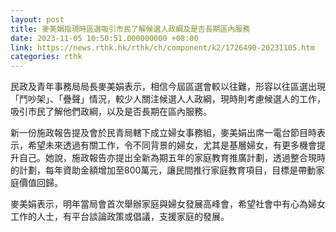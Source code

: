 ```yaml
---
layout: post
title: 麥美娟指現時區選吸引市民了解候選人政綱及是否長期區內服務
date: 2023-11-05 10:50:51.000000000 +08:00
link: https://news.rthk.hk/rthk/ch/component/k2/1726490-20231105.htm
categories: rthk
---
```


民政及青年事務局局長麥美娟表示，相信今屆區選會較以往難，形容以往區選出現「鬥吵架」、「疊聲」情況，較少人關注候選人人政綱，現時則考慮候選人的工作，吸引市民了解他們政綱，以及是否長期在區內服務。

新一份施政報告提及會於民青局轄下成立婦女事務組，麥美娟出席一電台節目時表示，希望未來透過有關工作，令不同背景的婦女，尤其是基層婦女，有更多機會提升自己。她說，施政報告亦提出全新為期五年的家庭教育推廣計劃，透過整合現時的計劃，每年資助金額增加至800萬元，讓民間推行家庭教育項目，目標是帶動家庭價值回歸。

麥美娟表示，明年當局會首次舉辦家庭與婦女發展高峰會，希望社會中有心為婦女工作的人士，有平台談論政策或倡議，支援家庭的發展。
